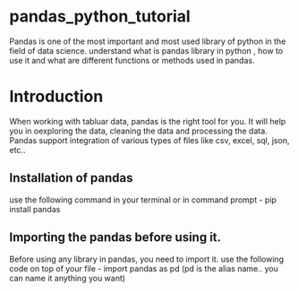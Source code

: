 # pandas_python_tutorial
Pandas is one of the most important and most used library of python in the field of data science. understand what is pandas library in python , how to use it and what are different functions or methods used in pandas.

# Introduction
When working with tabluar data, pandas is the right tool for you. It will help you in oexploring the data, cleaning the data and processing the data. Pandas support integration of various types of files like csv, excel, sql, json, etc..

## Installation of pandas 
use the following command in your terminal or in command prompt - pip install pandas

## Importing the pandas before using it.
Before using any library in pandas, you need to import it. use the following code on top of your file - import pandas as pd (pd is the alias name.. you can name it anything you want)
